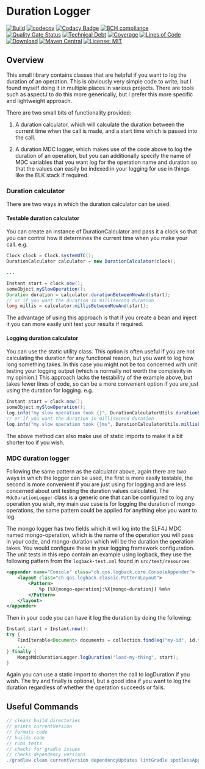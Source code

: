 # Duration Logger

[![Build](https://github.com/michaelruocco/duration-logger/workflows/pipeline/badge.svg)](https://github.com/michaelruocco/duration-logger/actions)
[![codecov](https://codecov.io/gh/michaelruocco/duration-logger/branch/master/graph/badge.svg?token=FWDNP534O7)](https://codecov.io/gh/michaelruocco/duration-logger)
[![Codacy Badge](https://app.codacy.com/project/badge/Grade/272889cf707b4dcb90bf451392530794)](https://www.codacy.com/gh/michaelruocco/duration-logger/dashboard?utm_source=github.com&amp;utm_medium=referral&amp;utm_content=michaelruocco/duration-logger&amp;utm_campaign=Badge_Grade)
[![BCH compliance](https://bettercodehub.com/edge/badge/michaelruocco/duration-logger?branch=master)](https://bettercodehub.com/)
[![Quality Gate Status](https://sonarcloud.io/api/project_badges/measure?project=michaelruocco_duration-logger&metric=alert_status)](https://sonarcloud.io/dashboard?id=michaelruocco_duration-logger)
[![Technical Debt](https://sonarcloud.io/api/project_badges/measure?project=michaelruocco_duration-logger&metric=sqale_index)](https://sonarcloud.io/dashboard?id=michaelruocco_duration-logger)
[![Coverage](https://sonarcloud.io/api/project_badges/measure?project=michaelruocco_duration-logger&metric=coverage)](https://sonarcloud.io/dashboard?id=michaelruocco_duration-logger)
[![Lines of Code](https://sonarcloud.io/api/project_badges/measure?project=michaelruocco_duration-logger&metric=ncloc)](https://sonarcloud.io/dashboard?id=michaelruocco_duration-logger)
[![Download](https://api.bintray.com/packages/michaelruocco/maven/duration-logger/images/download.svg)](https://bintray.com/michaelruocco/maven/duration-logger/_latestVersion)
[![Maven Central](https://img.shields.io/maven-central/v/com.github.michaelruocco/duration-logger.svg?label=Maven%20Central)](https://search.maven.org/search?q=g:%22com.github.michaelruocco%22%20AND%20a:%22duration-logger%22)
[![License: MIT](https://img.shields.io/badge/License-MIT-yellow.svg)](https://opensource.org/licenses/MIT)

## Overview

This small library contains classes that are helpful if you want to log the duration of an operation. This is obviously
very simple code to write, but I found myself doing it in multiple places in various projects. There are tools such as
aspectJ to do this more generically, but I prefer this more specific and lightweight approach.

There are two small bits of functionality provided:

1.   A duration calculator, which will calculate the duration between the current time when the call is made, and a
     start time which is passed into the call.
     
2.   A duration MDC logger, which makes use of the code above to log the duration of an operation, but you can
     additionally specify the name of MDC variables that you want log for the operation name and duration so that the
     values can easily be indexed in your logging for use in things like the ELK stack if required.

### Duration calculator

There are two ways in which the duration calculator can be used.

#### Testable duration calculator

You can create an instance of DurationCalculator and pass it a clock so that you can control how it determines 
the current time when you make your call. e.g.
   
```java
Clock clock = Clock.systemUTC();
DurationCalculator calculator = new DurationCalculator(clock);

...

Instant start = clock.now();
someObject.mySlowOperation();
Duration duration = calculator.durationBetweenNowAnd(start);
// or if you want the duration in millisecond duration
long millis = calculator.millisBetweenNowAnd(start);
```

The advantage of using this approach is that if you create a bean and inject it you can more easily unit test your
results if required.

#### Logging duration calculator
   
You can use the static utility class. This option is often useful if you are not calculating the duration for any
functional reason, but you want to log how long something takes. In this case you might not be too concerned with unit
testing your logging output (which is normally not worth the complexity in my opinion.) This approach lacks the
testability of the example above, but takes fewer lines of code, so can be a more convenient option if you are just
using the duration for logging. e.g.
   
```java
Instant start = clock.now();
someObject.mySlowOperation();
log.info("my slow operation took {}", DurationCalculatorUtils.durationBetweenNowAnd(start));
// or if you want the duration in millisecond duration
log.info("my slow operation took {}ms", DurationCalculatorUtils.millisBetweenNowAnd(start));
```

The above method can also make use of static imports to make it a bit shorter too if you wish.

### MDC duration logger

Following the same pattern as the calculator above, again there are two ways in which the logger can be
used, the first is more easily testable, the second is more convenient if you are just using for logging and are less
concerned about unit testing the duration values calculated. The ```MdcDurationLogger``` class is a generic
one that can be configured to log any operation you wish, my main use case is for logging the duration of mongo
operations, the same pattern could be applied for anything else you want to log.

The mongo logger has two fields which it will log into the SLF4J MDC named mongo-operation, which is the name of
the operation you will pass in your code, and mongo-duration which will be the duration the operation takes. You would
configure these in your logging framework configuration. The unit tests in this repo contain an example using logback,
they use the following pattern from the ```logback-test.xml``` found in ```src/test/resources```

```xml
<appender name="Console" class="ch.qos.logback.core.ConsoleAppender">
    <layout class="ch.qos.logback.classic.PatternLayout">
        <Pattern>
            %p [%X{mongo-operation}:%X{mongo-duration}] %m%n
        </Pattern>
    </layout>
</appender>
```

Then in your code you can have it log the duration by doing the following:

```java
Instant start = Instant.now();
try {
    FindIterable<Document> documents = collection.find(eq("my-id", id.toString()));
    ...
} finally {
    MongoMdcDurationLogger.logDuration("load-my-thing", start);
}
```

Again you can use a static import to shorten the call to logDuration if you wish. The try and finally is
optional, but a good idea if you want to log the duration regardless of whether the operation succeeds or
fails.

## Useful Commands

```gradle
// cleans build directories
// prints currentVersion
// formats code
// builds code
// runs tests
// checks for gradle issues
// checks dependency versions
./gradlew clean currentVersion dependencyUpdates lintGradle spotlessApply build
```